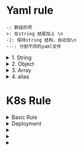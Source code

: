 # Yaml rule

    -: 数组的项
    >: 在string 结尾加上 \n
    -|: 保持string 结构，自动加\n
    ---: 分割不同的yaml文件

<details>
    <summary>1. String</summary>

    example:

        json: value
        yaml: 
            slim and flexible
            better for configuration
        paragraph: >
            Blank lines denote
            paragraph breaks
        content: |-
            Or we
            can auto
            convert line breaks
            to save space

    result:

        {
            "json": "value",
            "yaml": "slim and flexible better for configuration",
            "paragraph": "Blank lines denote\nparagraph breaks\n",
            "content": "Or we\ncan auto\nconvert line breaks\nto save space"
        }
</details>

<details>
    <summary>2. Object</summary>

    example: 
        
        selector:
            matchLabels:
                app: web
            empty:

    result:
        "selector": {
            "matchLabels": {
                "app": "web"
            }
            "empty": null
        }
</details>

<details>
    <summary>3. Array</summary>
    
    example: 

        json:
            - rigid
            - better for data interchange
        array:
            - null_value:
            - boolean: true
            - integer: 1
            - alias: &example aliases are like variables
            - alias: *example

    result:

    {
        "json": [
            "rigid",
            "better for data interchange"
        ],
        "array": [
            {
                "null_value": null
            },
            {
                "boolean": true
            },
            {
                "integer": 1
            },
            {
                "alias": "aliases are like variables"
            },
            {
                "alias": "aliases are like variables"
            }
        ]
    }
</details>

<details>
    <summary>4. alias</summary>
    
    example: 
        alias: &foo
            bar: baz
        alias_reuse: *foo 

    result:
        {
            "alias": {
                "bar": "baz"
            },
            "alias_reuse": {
                "bar": "baz"
            }
        }
</details>

# K8s Rule

<details>
    <summary> Basic Rule </summary>
    
    apiVersion: v1
    kind: type 
    metadata:
        name: uniq_name
        namespace: default
    spec:
        ...
</details>

<details>
    <summary>Deployment</summary>

    
</details>

<details>
    <summary></summary>
</details>

<details>
    <summary></summary>
</details>

<details>
    <summary></summary>
</details>